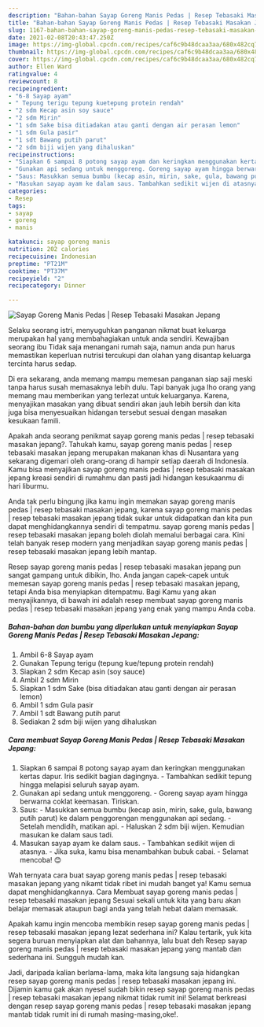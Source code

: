 ```yaml
---
description: "Bahan-bahan Sayap Goreng Manis Pedas | Resep Tebasaki Masakan Jepang yang lezat Untuk Jualan"
title: "Bahan-bahan Sayap Goreng Manis Pedas | Resep Tebasaki Masakan Jepang yang lezat Untuk Jualan"
slug: 1167-bahan-bahan-sayap-goreng-manis-pedas-resep-tebasaki-masakan-jepang-yang-lezat-untuk-jualan
date: 2021-02-08T20:43:47.250Z
image: https://img-global.cpcdn.com/recipes/caf6c9b48dcaa3aa/680x482cq70/sayap-goreng-manis-pedas-resep-tebasaki-masakan-jepang-foto-resep-utama.jpg
thumbnail: https://img-global.cpcdn.com/recipes/caf6c9b48dcaa3aa/680x482cq70/sayap-goreng-manis-pedas-resep-tebasaki-masakan-jepang-foto-resep-utama.jpg
cover: https://img-global.cpcdn.com/recipes/caf6c9b48dcaa3aa/680x482cq70/sayap-goreng-manis-pedas-resep-tebasaki-masakan-jepang-foto-resep-utama.jpg
author: Ellen Ward
ratingvalue: 4
reviewcount: 8
recipeingredient:
- "6-8 Sayap ayam"
- " Tepung terigu tepung kuetepung protein rendah"
- "2 sdm Kecap asin soy sauce"
- "2 sdm Mirin"
- "1 sdm Sake bisa ditiadakan atau ganti dengan air perasan lemon"
- "1 sdm Gula pasir"
- "1 sdt Bawang putih parut"
- "2 sdm biji wijen yang dihaluskan"
recipeinstructions:
- "Siapkan 6 sampai 8 potong sayap ayam dan keringkan menggunakan kertas dapur. Iris sedikit bagian dagingnya. Tambahkan sedikit tepung hingga melapisi seluruh sayap ayam."
- "Gunakan api sedang untuk menggoreng. Goreng sayap ayam hingga berwarna coklat keemasan. Tiriskan."
- "Saus: Masukkan semua bumbu (kecap asin, mirin, sake, gula, bawang putih parut) ke dalam penggorengan menggunakan api sedang. Setelah mendidih, matikan api. Haluskan 2 sdm biji wijen. Kemudian masukan ke dalam saus tadi."
- "Masukan sayap ayam ke dalam saus. Tambahkan sedikit wijen di atasnya. Jika suka, kamu bisa menambahkan bubuk cabai.  Selamat mencoba! 😊"
categories:
- Resep
tags:
- sayap
- goreng
- manis

katakunci: sayap goreng manis 
nutrition: 202 calories
recipecuisine: Indonesian
preptime: "PT21M"
cooktime: "PT37M"
recipeyield: "2"
recipecategory: Dinner

---
```



![Sayap Goreng Manis Pedas | Resep Tebasaki Masakan Jepang](https://img-global.cpcdn.com/recipes/caf6c9b48dcaa3aa/680x482cq70/sayap-goreng-manis-pedas-resep-tebasaki-masakan-jepang-foto-resep-utama.jpg)

Selaku seorang istri, menyuguhkan panganan nikmat buat keluarga merupakan hal yang membahagiakan untuk anda sendiri. Kewajiban seorang ibu Tidak saja menangani rumah saja, namun anda pun harus memastikan keperluan nutrisi tercukupi dan olahan yang disantap keluarga tercinta harus sedap.

Di era  sekarang, anda memang mampu memesan panganan siap saji meski tanpa harus susah memasaknya lebih dulu. Tapi banyak juga lho orang yang memang mau memberikan yang terlezat untuk keluarganya. Karena, menyajikan masakan yang dibuat sendiri akan jauh lebih bersih dan kita juga bisa menyesuaikan hidangan tersebut sesuai dengan masakan kesukaan famili. 



Apakah anda seorang penikmat sayap goreng manis pedas | resep tebasaki masakan jepang?. Tahukah kamu, sayap goreng manis pedas | resep tebasaki masakan jepang merupakan makanan khas di Nusantara yang sekarang digemari oleh orang-orang di hampir setiap daerah di Indonesia. Kamu bisa menyajikan sayap goreng manis pedas | resep tebasaki masakan jepang kreasi sendiri di rumahmu dan pasti jadi hidangan kesukaanmu di hari liburmu.

Anda tak perlu bingung jika kamu ingin memakan sayap goreng manis pedas | resep tebasaki masakan jepang, karena sayap goreng manis pedas | resep tebasaki masakan jepang tidak sukar untuk didapatkan dan kita pun dapat menghidangkannya sendiri di tempatmu. sayap goreng manis pedas | resep tebasaki masakan jepang boleh diolah memalui berbagai cara. Kini telah banyak resep modern yang menjadikan sayap goreng manis pedas | resep tebasaki masakan jepang lebih mantap.

Resep sayap goreng manis pedas | resep tebasaki masakan jepang pun sangat gampang untuk dibikin, lho. Anda jangan capek-capek untuk memesan sayap goreng manis pedas | resep tebasaki masakan jepang, tetapi Anda bisa menyiapkan ditempatmu. Bagi Kamu yang akan menyajikannya, di bawah ini adalah resep membuat sayap goreng manis pedas | resep tebasaki masakan jepang yang enak yang mampu Anda coba.

<!--inarticleads1-->

##### Bahan-bahan dan bumbu yang diperlukan untuk menyiapkan Sayap Goreng Manis Pedas | Resep Tebasaki Masakan Jepang:

1. Ambil 6-8 Sayap ayam
1. Gunakan  Tepung terigu (tepung kue/tepung protein rendah)
1. Siapkan 2 sdm Kecap asin (soy sauce)
1. Ambil 2 sdm Mirin
1. Siapkan 1 sdm Sake (bisa ditiadakan atau ganti dengan air perasan lemon)
1. Ambil 1 sdm Gula pasir
1. Ambil 1 sdt Bawang putih parut
1. Sediakan 2 sdm biji wijen yang dihaluskan




<!--inarticleads2-->

##### Cara membuat Sayap Goreng Manis Pedas | Resep Tebasaki Masakan Jepang:

1. Siapkan 6 sampai 8 potong sayap ayam dan keringkan menggunakan kertas dapur. Iris sedikit bagian dagingnya. - Tambahkan sedikit tepung hingga melapisi seluruh sayap ayam.
1. Gunakan api sedang untuk menggoreng. - Goreng sayap ayam hingga berwarna coklat keemasan. Tiriskan.
1. Saus: - Masukkan semua bumbu (kecap asin, mirin, sake, gula, bawang putih parut) ke dalam penggorengan menggunakan api sedang. - Setelah mendidih, matikan api. - Haluskan 2 sdm biji wijen. Kemudian masukan ke dalam saus tadi.
1. Masukan sayap ayam ke dalam saus. - Tambahkan sedikit wijen di atasnya. - Jika suka, kamu bisa menambahkan bubuk cabai.  - Selamat mencoba! 😊




Wah ternyata cara buat sayap goreng manis pedas | resep tebasaki masakan jepang yang nikamt tidak ribet ini mudah banget ya! Kamu semua dapat menghidangkannya. Cara Membuat sayap goreng manis pedas | resep tebasaki masakan jepang Sesuai sekali untuk kita yang baru akan belajar memasak ataupun bagi anda yang telah hebat dalam memasak.

Apakah kamu ingin mencoba membikin resep sayap goreng manis pedas | resep tebasaki masakan jepang lezat sederhana ini? Kalau tertarik, yuk kita segera buruan menyiapkan alat dan bahannya, lalu buat deh Resep sayap goreng manis pedas | resep tebasaki masakan jepang yang mantab dan sederhana ini. Sungguh mudah kan. 

Jadi, daripada kalian berlama-lama, maka kita langsung saja hidangkan resep sayap goreng manis pedas | resep tebasaki masakan jepang ini. Dijamin kamu gak akan nyesel sudah bikin resep sayap goreng manis pedas | resep tebasaki masakan jepang nikmat tidak rumit ini! Selamat berkreasi dengan resep sayap goreng manis pedas | resep tebasaki masakan jepang mantab tidak rumit ini di rumah masing-masing,oke!.

